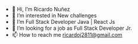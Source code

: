 - 👋 Hi, I’m Ricardo Nuñez
- 👀 I’m interested in New challenges
- 🌱 I’m Full Stack Developer Java | React Js
- 💞️ I’m looking for a job as Full Stack Developer Jr.
- 📫 How to reach me ricardoj2811@gmail.com

<!---
Ricardoj2811/Ricardoj2811 is a ✨ special ✨ repository because its `README.md` (this file) appears on your GitHub profile.
You can click the Preview link to take a look at your changes.
--->
